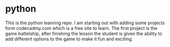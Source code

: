 # python
This is the python leanring repo.
I am starting out with adding some projects form codecadmy.com which is a free site to learn. The first project is the game battelship, after finishing the lesson the student is given the ability to add different options to the game to make it fun and exciting.

